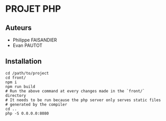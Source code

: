 # PROJET PHP 
## Auteurs
- Philippe FAISANDIER
- Evan PAUTOT

## Installation
```shell
cd /path/to/project
cd front/
npm i
npm run build
# Run the above command at every changes made in the `front/` directory
# It needs to be run because the php server only serves static files
# generated by the compiler
cd ..
php -S 0.0.0.0:8080
```